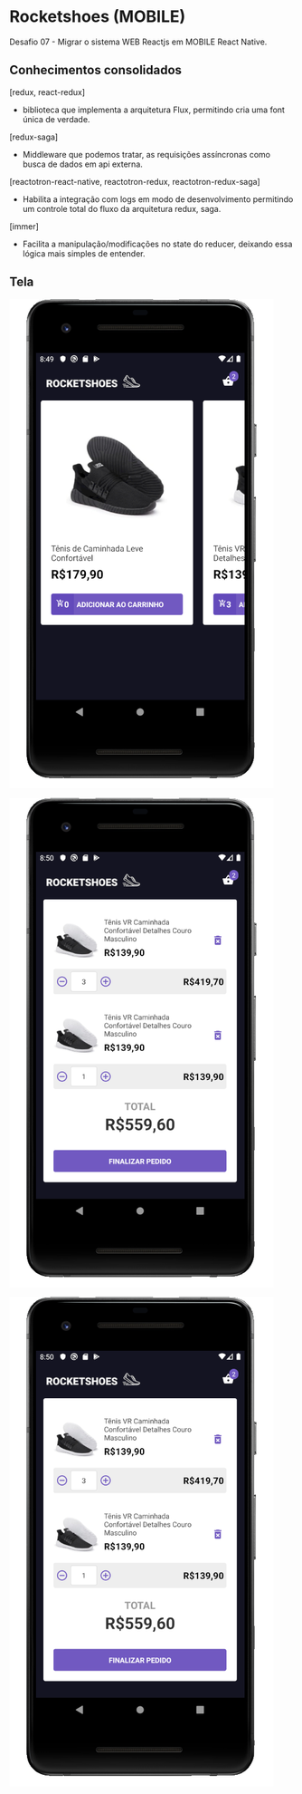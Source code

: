 # Rocketshoes (MOBILE)

Desafio 07 - Migrar o sistema WEB Reactjs em MOBILE React Native.

## Conhecimentos consolidados

[redux, react-redux]

- biblioteca que implementa a arquitetura Flux, permitindo cria uma font única de verdade.

[redux-saga]

- Middleware que podemos tratar, as requisições assíncronas como busca de dados em api externa.

[reactotron-react-native, reactotron-redux, reactotron-redux-saga]

- Habilita a integração com logs em modo de desenvolvimento permitindo um controle total do fluxo
  da arquitetura redux, saga.

[immer]

- Facilita a manipulação/modificações no state do reducer, deixando essa lógica mais simples de entender.

## Tela

![01](https://raw.githubusercontent.com/davidfaria/bootcamp-gostack-rocketshoes-MOBILE/master/img-demo/01.png)

![02](https://raw.githubusercontent.com/davidfaria/bootcamp-gostack-rocketshoes-MOBILE/master/img-demo/02.png)

![03](https://raw.githubusercontent.com/davidfaria/bootcamp-gostack-rocketshoes-MOBILE/master/img-demo/02.png)
